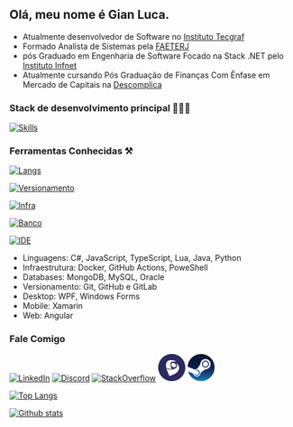 ## Olá, meu nome é Gian Luca.

* Atualmente desenvolvedor de Software no [Instituto Tecgraf](https://www.tecgraf.puc-rio.br)
* Formado Analista de Sistemas pela [FAETERJ](http://faeterj-paracambi.com.br)
* pós Graduado em Engenharia de Software Focado na Stack .NET pelo [Instituto Infnet](https://www.infnet.edu.br/infnet/home)
* Atualmente cursando Pós Graduação de Finanças Com Ênfase em Mercado de Capitais na [Descomplica](https://descomplica.com.br/)

### Stack de desenvolvimento principal 👨🏻‍💻
[![Skills](https://skillicons.dev/icons?i=cs,dotnet,angular,ts)](https://skillicons.dev)

### Ferramentas Conhecidas ⚒️
[![Langs](https://skillicons.dev/icons?i=lua,java,py,powershell)](https://skillicons.dev)

[![Versionamento](https://skillicons.dev/icons?i=git,github,gitlab)](https://skillicons.dev)

[![Infra](https://skillicons.dev/icons?i=docker,githubactions)](https://skillicons.dev)

[![Banco](https://skillicons.dev/icons?i=mysql,mongodb)](https://skillicons.dev)

[![IDE](https://skillicons.dev/icons?i=visualstudio,vscode)](https://skillicons.dev)

* Linguagens: C#, JavaScript, TypeScript, Lua, Java, Python
* Infraestrutura: Docker, GitHub Actions, PoweShell
* Databases: MongoDB, MySQL, Oracle
* Versionamento: Git, GitHub e GitLab
* Desktop: WPF, Windows Forms
* Mobile: Xamarin
* Web: Angular

### Fale Comigo

[![LinkedIn](https://skillicons.dev/icons?i=linkedin)](https://www.linkedin.com/in/gianfigueiredo)
[![Discord](https://skillicons.dev/icons?i=discord)](https://discord.com/users/551810246587318272/)
[![StackOverflow](https://skillicons.dev/icons?i=stackoverflow)](https://stackoverflow.com/users/8011488/luca16s)
<a href="http://lattes.cnpq.br/7677595601047677" target="_blank"><img height="48" src="https://raw.githubusercontent.com/luca16s/luca16s/main/lattes.svg"></a>
<a href="https://steamcommunity.com/id/gian_luca_/" target="_blank"><img height="48" src="https://raw.githubusercontent.com/luca16s/luca16s/main/steam.png"></a>

[![Top Langs](https://github-readme-stats.vercel.app/api/top-langs/?username=luca16s&theme=react&layout=compact)](https://github.com/anuraghazra/github-readme-stats)

[![Github stats](https://github-readme-stats.vercel.app/api?username=luca16s&theme=react&show_icons=true&count_private=true)](https://github.com/anuraghazra/github-readme-stats)
